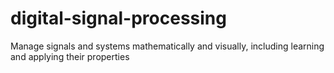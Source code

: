 # digital-signal-processing
Manage signals and systems mathematically and visually, including learning and applying their properties
